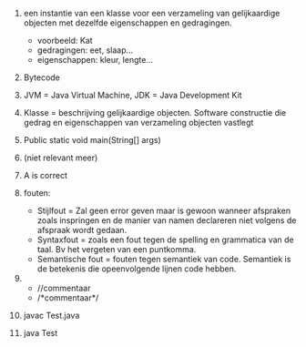 1. een instantie van een klasse voor een verzameling van gelijkaardige objecten met dezelfde eigenschappen en gedragingen.
    * voorbeeld: Kat
    * gedragingen: eet, slaap...
    * eigenschappen: kleur, lengte...
2. Bytecode
3. JVM = Java Virtual Machine, JDK = Java Development Kit
4. Klasse = beschrijving gelijkaardige objecten. Software constructie die gedrag en eigenschappen van verzameling objecten vastlegt
5. Public static void main(String[] args)
6. (niet relevant meer)
7. A is correct
8. fouten:
    * Stijlfout = Zal geen error geven maar is gewoon wanneer afspraken zoals inspringen en de manier van namen declareren niet volgens de afspraak wordt gedaan. 
    * Syntaxfout = zoals een fout tegen de spelling en grammatica van de taal. Bv het vergeten van een puntkomma. 
    * Semantische fout = fouten tegen semantiek van code. Semantiek is de betekenis die opeenvolgende lijnen code hebben.

9. 
    * //commentaar
    * /\*commentaar\*/
10. javac Test.java
11. java Test

